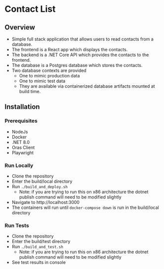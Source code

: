 # Contact List

## Overview
- Simple full stack application that allows users to read contacts from a database.
- The frontend is a React app which displays the contacts.
- The backend is a .NET Core API which provides the contacts to the frontend.
- The database is a Postgres database which stores the contacts.
- Two database contexts are provided
  - One to mimic production data 
  - One to mimic test data
  - They are available via containerized database artifacts mounted at build time.

## Installation

### Prerequisites
- NodeJs
- Docker
- .NET 8.0
- Oras Client
- Playwright

### Run Locally
- Clone the repository
- Enter the build/local directory
- Run `./build_and_deploy.sh`
  - Note: if you are trying to run this on x86 architecture the dotnet publish command will need to be modified slightly
- Navigate to http://localhost:3000
- The containers will run until `docker-compose down` is run in the build/local directory

### Run Tests
- Clone the repository
- Enter the build/test directory
- Run `./build_and_test.sh`
  - Note: if you are trying to run this on x86 architecture the dotnet publish command will need to be modified slightly
- See test results in console

